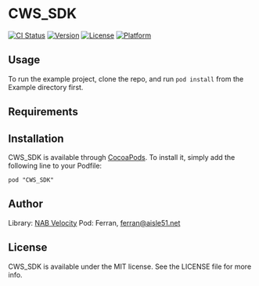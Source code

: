 # CWS_SDK

[![CI Status](http://img.shields.io/travis/Ferran/CWS_SDK.svg?style=flat)](https://travis-ci.org/Ferran/CWS_SDK)
[![Version](https://img.shields.io/cocoapods/v/CWS_SDK.svg?style=flat)](http://cocoadocs.org/docsets/CWS_SDK)
[![License](https://img.shields.io/cocoapods/l/CWS_SDK.svg?style=flat)](http://cocoadocs.org/docsets/CWS_SDK)
[![Platform](https://img.shields.io/cocoapods/p/CWS_SDK.svg?style=flat)](http://cocoadocs.org/docsets/CWS_SDK)

## Usage

To run the example project, clone the repo, and run `pod install` from the Example directory first.

## Requirements

## Installation

CWS_SDK is available through [CocoaPods](http://cocoapods.org). To install
it, simply add the following line to your Podfile:

    pod "CWS_SDK"

## Author

Library: [NAB Velocity](https://github.com/nab-velocity/CWS_Objective_C)
Pod: Ferran, ferran@aisle51.net

## License

CWS_SDK is available under the MIT license. See the LICENSE file for more info.

